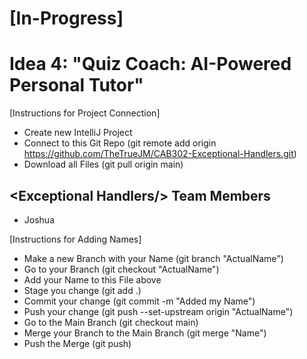 # [In-Progress]
# Idea 4: "Quiz Coach: AI-Powered Personal Tutor"

[Instructions for Project Connection]
- Create new IntelliJ Project
- Connect to this Git Repo (git remote add origin https://github.com/TheTrueJM/CAB302-Exceptional-Handlers.git)
- Download all Files (git pull origin main)

## \<Exceptional Handlers/> Team Members
- Joshua

[Instructions for Adding Names]
- Make a new Branch with your Name (git branch "ActualName")
- Go to your Branch (git checkout "ActualName") 
- Add your Name to this File above
- Stage you change (git add .)
- Commit your change (git commit -m "Added my Name")
- Push your change (git push --set-upstream origin "ActualName")
- Go to the Main Branch (git checkout main)
- Merge your Branch to the Main Branch (git merge "Name")
- Push the Merge (git push)
